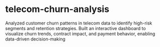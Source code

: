 # telecom-churn-analysis
Analyzed customer churn patterns in telecom data to identify high-risk segments and retention strategies. Built an interactive dashboard to visualize churn trends, contract impact, and payment behavior, enabling data-driven decision-making
